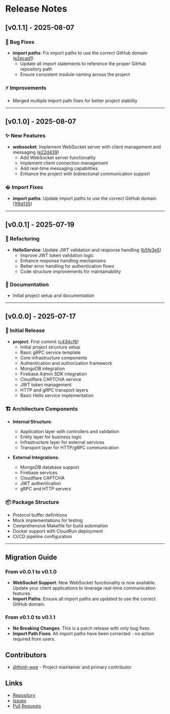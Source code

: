 # Release Notes

## [v0.1.1] - 2025-08-07

### 🐛 Bug Fixes

- **import paths**: Fix import paths to use the correct GitHub domain ([e2ecad1](https://github.com/weeback/grpc-project-template/commit/e2ecad1ca913261a36e7a68555a28e4182f1452f))
  - Update all import statements to reference the proper GitHub repository path
  - Ensure consistent module naming across the project

### ⚡ Improvements

- Merged multiple import path fixes for better project stability

---

## [v0.1.0] - 2025-08-07

### ✨ New Features

- **websocket**: Implement WebSocket server with client management and messaging ([e22d439](https://github.com/weeback/grpc-project-template/commit/e22d439f78f60f5d8976db70ba24c2f4fb6f41ae))
  - Add WebSocket server functionality
  - Implement client connection management
  - Add real-time messaging capabilities
  - Enhance the project with bidirectional communication support

### � Import Fixes

- **import paths**: Update import paths to use the correct GitHub domain ([1f8d135](https://github.com/weeback/grpc-project-template/commit/1f8d135ce81fb084c33fbb1bc38e832be448c77e))

---

## [v0.0.1] - 2025-07-19

### 🔧 Refactoring

- **HelloService**: Update JWT validation and response handling ([b5fe3e5](https://github.com/weeback/grpc-project-template/commit/b5fe3e5f5d6820b7ca76254b9b835f46763cc78f))
  - Improve JWT token validation logic
  - Enhance response handling mechanisms
  - Better error handling for authentication flows
  - Code structure improvements for maintainability

### 📝 Documentation

- Initial project setup and documentation

---

## [v0.0.0] - 2025-07-17

### 🎉 Initial Release

- **project**: First commit ([c434cf6](https://github.com/weeback/grpc-project-template/commit/c434cf6307300cbc05fe0c93b853f0cc7e066895))
  - Initial project structure setup
  - Basic gRPC service template
  - Core infrastructure components
  - Authentication and authorization framework
  - MongoDB integration
  - Firebase Admin SDK integration
  - Cloudflare CAPTCHA service
  - JWT token management
  - HTTP and gRPC transport layers
  - Basic Hello service implementation

### 🏗️ Architecture Components

- **Internal Structure**:
  - Application layer with controllers and validation
  - Entity layer for business logic
  - Infrastructure layer for external services
  - Transport layer for HTTP/gRPC communication

- **External Integrations**:
  - MongoDB database support
  - Firebase services
  - Cloudflare CAPTCHA
  - JWT authentication
  - gRPC and HTTP servers

### 📦 Package Structure

- Protocol buffer definitions
- Mock implementations for testing
- Comprehensive Makefile for build automation
- Docker support with CloudRun deployment
- CI/CD pipeline configuration

---

## Migration Guide

### From v0.0.1 to v0.1.0

- **WebSocket Support**: New WebSocket functionality is now available. Update your client applications to leverage real-time communication features.
- **Import Paths**: Ensure all import paths are updated to use the correct GitHub domain.

### From v0.1.0 to v0.1.1

- **No Breaking Changes**: This is a patch release with only bug fixes.
- **Import Path Fixes**: All import paths have been corrected - no action required from users.

## Contributors

- [@thinh-wee](https://github.com/thinh-wee) - Project maintainer and primary contributor

## Links

- [Repository](https://github.com/weeback/grpc-project-template)
- [Issues](https://github.com/weeback/grpc-project-template/issues)
- [Pull Requests](https://github.com/weeback/grpc-project-template/pulls)
